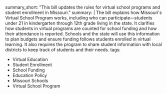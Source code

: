 summary_short: "This bill updates the rules for virtual school programs and student enrollment in Missouri."
summary: |
  The bill explains how Missouri's Virtual School Program works, including who can participate—students under 21 in kindergarten through 12th grade living in the state. It clarifies how students in virtual programs are counted for school funding and how their attendance is reported. Schools and the state will use this information to plan budgets and ensure funding follows students enrolled in virtual learning. It also requires the program to share student information with local districts to keep track of students and their needs.
tags:
  - Virtual Education
  - Student Enrollment
  - School Funding
  - Education Policy
  - Missouri Schools
  - Virtual School Program
